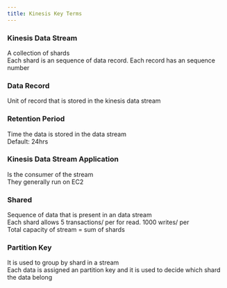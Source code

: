```yaml
---
title: Kinesis Key Terms
---
```


### Kinesis Data Stream

A collection of shards  
Each shard is an sequence of data record. Each record has an sequence number

### Data Record

Unit of record that is stored in the kinesis data stream

### Retention Period

Time the data is stored in the data stream  
Default: 24hrs

### Kinesis Data Stream Application

Is the consumer of the stream  
They generally run on EC2

### Shared

Sequence of data that is present in an data stream  
Each shard allows 5 transactions/ per for read. 1000 writes/ per  
Total capacity of stream = sum of shards

### Partition Key

It is used to group by shard in a stream  
Each data is assigned an partition key and it is used to decide which shard the data belong